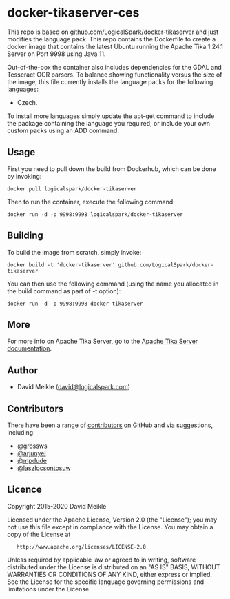 # docker-tikaserver-ces 
This repo is based on github.com/LogicalSpark/docker-tikaserver and just modifies the language pack.
This repo contains the Dockerfile to create a docker image that contains the latest Ubuntu running the Apache Tika 1.24.1 Server on Port 9998 using Java 11.

Out-of-the-box the container also includes dependencies for the GDAL and Tesseract OCR parsers.  To balance showing functionality versus the size of the image, this file currently installs the language packs for the following languages:
* Czech.

To install more languages simply update the apt-get command to include the package containing the language you required, or include your own custom packs using an ADD command.

## Usage

First you need to pull down the build from Dockerhub, which can be done by invoking:

    docker pull logicalspark/docker-tikaserver

Then to run the container, execute the following command:

    docker run -d -p 9998:9998 logicalspark/docker-tikaserver

## Building

To build the image from scratch, simply invoke:

    docker build -t 'docker-tikaserver' github.com/LogicalSpark/docker-tikaserver
   
You can then use the following command (using the name you allocated in the build command as part of -t option):

    docker run -d -p 9998:9998 docker-tikaserver
    
## More

For more info on Apache Tika Server, go to the [Apache Tika Server documentation](http://wiki.apache.org/tika/TikaJAXRS).

## Author

  * David Meikle (<david@logicalspark.com>)
   
## Contributors

There have been a range of [contributors](https://github.com/LogicalSpark/docker-tikaserver/graphs/contributors) on GitHub and via suggestions, including:

- [@grossws](https://github.com/grossws)
- [@arjunyel](https://github.com/arjunyel)
- [@mpdude](https://github.com/mpdude)
- [@laszlocsontosuw](https://github.com/laszlocsontosuw)

## Licence

   Copyright 2015-2020 David Meikle

   Licensed under the Apache License, Version 2.0 (the "License");
   you may not use this file except in compliance with the License.
   You may obtain a copy of the License at

       http://www.apache.org/licenses/LICENSE-2.0

   Unless required by applicable law or agreed to in writing, software
   distributed under the License is distributed on an "AS IS" BASIS,
   WITHOUT WARRANTIES OR CONDITIONS OF ANY KIND, either express or implied.
   See the License for the specific language governing permissions and
   limitations under the License.
